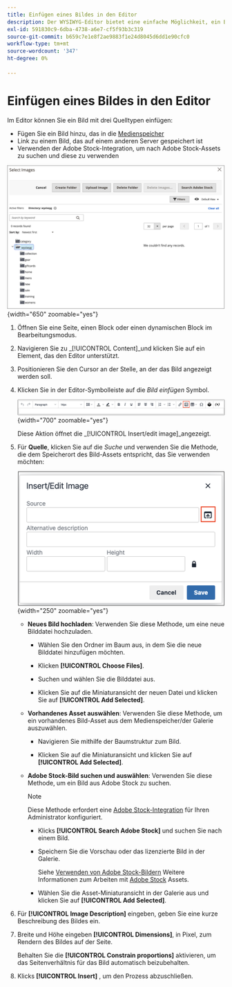 ```yaml
---
title: Einfügen eines Bildes in den Editor
description: Der WYSIWYG-Editor bietet eine einfache Möglichkeit, ein Bild aus dem Medienspeicher einzufügen, ein Bild zu verknüpfen, das auf einem anderen Server gespeichert ist, oder Adobe Stock-Assets zu verwenden.
exl-id: 591830c9-6dba-4738-a6e7-cf5f93b3c319
source-git-commit: b659c7e1e8f2ae9883f1e24d8045d6dd1e90cfc0
workflow-type: tm+mt
source-wordcount: '347'
ht-degree: 0%

---
```


# Einfügen eines Bildes in den Editor

Im Editor können Sie ein Bild mit drei Quelltypen einfügen:

- Fügen Sie ein Bild hinzu, das in die [Medienspeicher](media-storage.md)
- Link zu einem Bild, das auf einem anderen Server gespeichert ist
- Verwenden der Adobe Stock-Integration, um nach Adobe Stock-Assets zu suchen und diese zu verwenden

![Medienspeicher](./assets/media-storage.png){width="650" zoomable="yes"}

1. Öffnen Sie eine Seite, einen Block oder einen dynamischen Block im Bearbeitungsmodus.

1. Navigieren Sie zu _[!UICONTROL Content]_und klicken Sie auf ein Element, das den Editor unterstützt.

1. Positionieren Sie den Cursor an der Stelle, an der das Bild angezeigt werden soll.

1. Klicken Sie in der Editor-Symbolleiste auf die _Bild einfügen_ Symbol.

   ![Symbol Bild einfügen](./assets/editor-toolbar-image-button.png){width="700" zoomable="yes"}

   Diese Aktion öffnet die _[!UICONTROL Insert/edit image]_angezeigt.

1. Für **Quelle**, klicken Sie auf die _Suche_ und verwenden Sie die Methode, die dem Speicherort des Bild-Assets entspricht, das Sie verwenden möchten:

   ![Suchsymbol auswählen](./assets/editor-dialog-insert-image.png){width="250" zoomable="yes"}

   - **Neues Bild hochladen**: Verwenden Sie diese Methode, um eine neue Bilddatei hochzuladen.

      - Wählen Sie den Ordner im Baum aus, in dem Sie die neue Bilddatei hinzufügen möchten.

      - Klicken **[!UICONTROL Choose Files]**.

      - Suchen und wählen Sie die Bilddatei aus.

      - Klicken Sie auf die Miniaturansicht der neuen Datei und klicken Sie auf **[!UICONTROL Add Selected]**.

   - **Vorhandenes Asset auswählen**: Verwenden Sie diese Methode, um ein vorhandenes Bild-Asset aus dem Medienspeicher/der Galerie auszuwählen.

      - Navigieren Sie mithilfe der Baumstruktur zum Bild.

      - Klicken Sie auf die Miniaturansicht und klicken Sie auf **[!UICONTROL Add Selected]**.

   - **Adobe Stock-Bild suchen und auswählen**: Verwenden Sie diese Methode, um ein Bild aus Adobe Stock zu suchen.

     >[!NOTE]
     >
     >Diese Methode erfordert eine [Adobe Stock-Integration](adobe-stock.md) für Ihren Administrator konfiguriert.

      - Klicks **[!UICONTROL Search Adobe Stock]** und suchen Sie nach einem Bild.

      - Speichern Sie die Vorschau oder das lizenzierte Bild in der Galerie.

        Siehe [Verwenden von Adobe Stock-Bildern](adobe-stock-manage.md) Weitere Informationen zum Arbeiten mit [Adobe Stock](https://stock.adobe.com) Assets.

      - Wählen Sie die Asset-Miniaturansicht in der Galerie aus und klicken Sie auf **[!UICONTROL Add Selected]**.

1. Für **[!UICONTROL Image Description]** eingeben, geben Sie eine kurze Beschreibung des Bildes ein.

1. Breite und Höhe eingeben **[!UICONTROL Dimensions]**, in Pixel, zum Rendern des Bildes auf der Seite.

   Behalten Sie die **[!UICONTROL Constrain proportions]** aktivieren, um das Seitenverhältnis für das Bild automatisch beizubehalten.

1. Klicks **[!UICONTROL Insert]** , um den Prozess abzuschließen.
